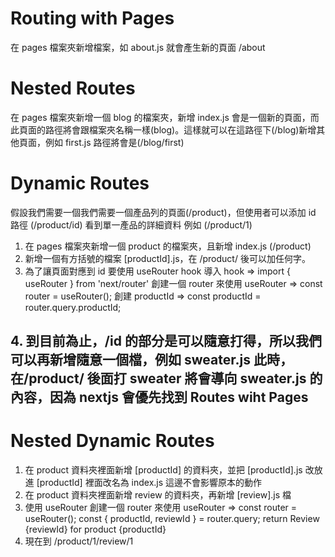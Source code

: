 # Routing with Pages

在 pages 檔案夾新增檔案，如 about.js 就會產生新的頁面 /about

# Nested Routes

在 pages 檔案夾新增一個 blog 的檔案夾，新增 index.js 會是一個新的頁面，而此頁面的路徑將會跟檔案夾名稱一樣(blog)。這樣就可以在這路徑下(/blog)新增其他頁面，例如 first.js 路徑將會是(/blog/first)

# Dynamic Routes

假設我們需要一個我們需要一個產品列的頁面(/product)，但使用者可以添加 id 路徑 (/product/id) 看到單一產品的詳細資料 例如 (/product/1)

1. 在 pages 檔案夾新增一個 product 的檔案夾，且新增 index.js (/product)
2. 新增一個有方括號的檔案 [productId].js，在 /product/ 後可以加任何字。
3. 為了讓頁面對應到 id 要使用 useRouter hook
   導入 hook => import { useRouter } from 'next/router'
   創建一個 router 來使用 useRouter => const router = useRouter();
   創建 productId => const productId = router.query.productId;

## 4. 到目前為止，/id 的部分是可以隨意打得，所以我們可以再新增隨意一個檔，例如 sweater.js 此時，在/product/ 後面打 sweater 將會導向 sweater.js 的內容，因為 nextjs 會優先找到 Routes wiht Pages

# Nested Dynamic Routes

1. 在 product 資料夾裡面新增 [productId] 的資料夾，並把 [productId].js 改放進 [productId] 裡面改名為 index.js 這邊不會影響原本的動作
2. 在 product 資料夾裡面新增 review 的資料夾，再新增 [review].js 檔
3. 使用 useRouter
   創建一個 router 來使用 useRouter => const router = useRouter();
   const { productId, reviewId } = router.query;
   return Review {reviewId} for product {productId}
4. 現在到 /product/1/review/1
